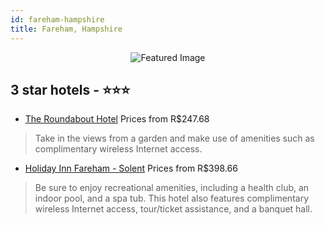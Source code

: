 ```yaml
---
id: fareham-hampshire
title: Fareham, Hampshire
---
```


<center><img src="https://i.travelapi.com/hotels/20000000/19470000/19469700/19469605/ebe4f7ac_z.jpg" alt="Featured Image" /></center>


##  3 star hotels - ⭐️⭐️⭐️

-    [The Roundabout Hotel](https://us.hurb.com/hotels/fareham/the-roundabout-hotel-JNP-JP284248?cmp=18055) Prices from R$247.68
   > Take in the views from a garden and make use of amenities such as complimentary wireless Internet access.
-    [Holiday Inn Fareham - Solent](https://us.hurb.com/hotels/fareham/holiday-inn-fareham-solent-JNP-JP047656?cmp=18055) Prices from R$398.66
   > Be sure to enjoy recreational amenities, including a health club, an indoor pool, and a spa tub. This hotel also features complimentary wireless Internet access, tour/ticket assistance, and a banquet hall.
